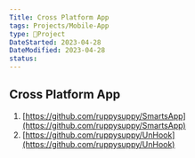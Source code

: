 ```yaml
---
Title: Cross Platform App
tags: Projects/Mobile-App
type: 🚀Project
DateStarted: 2023-04-28
DateModified: 2023-04-28
status:
---
```


## Cross Platform App

1.  [https://github.com/ruppysuppy/SmartsApp](https://github.com/ruppysuppy/SmartsApp)
2.  [https://github.com/ruppysuppy/UnHook](https://github.com/ruppysuppy/UnHook)
